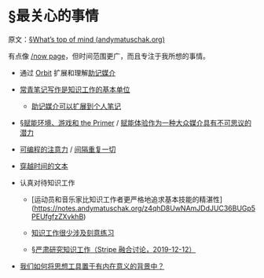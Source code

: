 # §最关心的事情

原文：[§What’s top of mind (andymatuschak.org)](https://notes.andymatuschak.org/zUw5PuD8op9oq8kHvni6sug6eRTNtR9Wqma)

有点像 [/now page](https://sivers.org/nowff)，但时间范围更广，而且专注于我所想的事情。

- 通过 [Orbit](https://notes.andymatuschak.org/z72ioKyd4X48WndtAsfkhnKwsD8o5PaaT384o) 扩展和理解[助记媒介](https://notes.andymatuschak.org/z4rRX3qwSSJRsEkdXKwH2shamgHNeRthrMLiF)

- [常青笔记写作是知识工作的基本单位](https://notes.andymatuschak.org/z3SjnvsB5aR2ddsycyXofbYR7fCxo7RmKW2be)

  - [助记媒介可以扩展到个人笔记](https://notes.andymatuschak.org/z5ARNXtS5VxteskEW91S1yYTgAcLABNXsZuJE)

- [§赋能环境、游戏和 the Primer](https://notes.andymatuschak.org/z244xx3kMf1v8UnkZKUwQBAwBsHLpUgN4YhsG) / [赋能体验作为一种大众媒介具有不可思议的潜力](https://notes.andymatuschak.org/z6oXuXLZ7Wq1eBqskyfph2wz9gjohQUKSBFzx)

- [可编程的注意力](https://notes.andymatuschak.org/zJrfPCbY7GcpV9asEc8NTVzXTAV4TvRFMuY6) / [间隔重复一切](https://notes.andymatuschak.org/z59aJSjgqr4B1k1ofoE7ZBF2dv8MeJ1Drf4TQ)

- [穿越时间的文本](https://notes.andymatuschak.org/z73hGbYFm7bjV3yYwK29MvbBZEcwK6kWyduqV)

- 认真对待知识工作

  - [运动员和音乐家比知识工作者更严格地追求基本技能的精湛性] (https://notes.andymatuschak.org/z4qhD8UwNAmJDdJUC36BUGp5PEUfgfzZXvkhB)

  - [知识工作很少涉及刻意练习](https://notes.andymatuschak.org/z5BMvN7tZr8wxZdfFHgjvV9Em5HzXPCboardR)

  - [§严肃研究知识工作（Stripe 融合讨论，2019-12-12）](https://notes.andymatuschak.org/z5opHsGrNmCib7YQfLv6XbYURzZgZmx4Mrh5y)

- [我们如何将思想工具置于有内在意义的背景中？](https://notes.andymatuschak.org/zKQs1fYnn4uzdws1KZc9pxkT3NUHastcMYq)